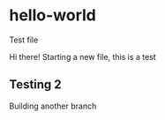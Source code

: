 # hello-world
Test file 

Hi there! Starting a new file, this is a test

## Testing 2 
Building another branch 
